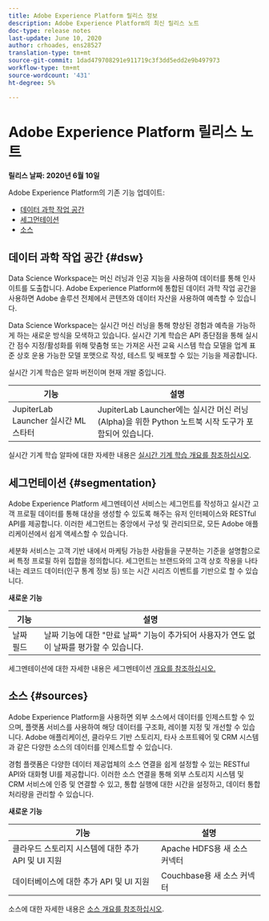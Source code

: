 ```yaml
---
title: Adobe Experience Platform 릴리스 정보
description: Adobe Experience Platform의 최신 릴리스 노트
doc-type: release notes
last-update: June 10, 2020
author: crhoades, ens28527
translation-type: tm+mt
source-git-commit: 1dad479708291e911719c3f3dd5edd2e9b497973
workflow-type: tm+mt
source-wordcount: '431'
ht-degree: 5%

---
```



# Adobe Experience Platform 릴리스 노트

**릴리스 날짜: 2020년 6월 10일**

Adobe Experience Platform의 기존 기능 업데이트:

- [데이터 과학 작업 공간](#dsw)
- [세그먼테이션](#segmentation)
- [소스](#sources)

## 데이터 과학 작업 공간 {#dsw}

Data Science Workspace는 머신 러닝과 인공 지능을 사용하여 데이터를 통해 인사이트를 도출합니다. Adobe Experience Platform에 통합된 데이터 과학 작업 공간을 사용하면 Adobe 솔루션 전체에서 콘텐츠와 데이터 자산을 사용하여 예측할 수 있습니다.

Data Science Workspace는 실시간 머신 러닝을 통해 향상된 경험과 예측을 가능하게 하는 새로운 방식을 모색하고 있습니다. 실시간 기계 학습은 API 종단점을 통해 실시간 점수 지정/활성화를 위해 맞춤형 또는 가져온 사전 교육 시스템 학습 모델을 업계 표준 상호 운용 가능한 모델 포맷으로 작성, 테스트 및 배포할 수 있는 기능을 제공합니다.

실시간 기계 학습은 알파 버전이며 현재 개발 중입니다.

| 기능 | 설명 |
|--- | ---|
| JupiterLab Launcher 실시간 ML 스타터 | JupiterLab Launcher에는 실시간 머신 러닝(Alpha)을 위한 Python 노트북 시작 도구가 포함되어 있습니다. |

실시간 기계 학습 알파에 대한 자세한 내용은 [실시간 기계 학습 개요를 참조하십시오](../../data-science-workspace/real-time-machine-learning/home.md).

## 세그먼테이션 {#segmentation}

Adobe Experience Platform 세그멘테이션 서비스는 세그먼트를 작성하고 실시간 고객 프로필 데이터를 통해 대상을 생성할 수 있도록 해주는 유저 인터페이스와 RESTful API를 제공합니다. 이러한 세그먼트는 중앙에서 구성 및 관리되므로, 모든 Adobe 애플리케이션에서 쉽게 액세스할 수 있습니다.

세분화 서비스는 고객 기반 내에서 마케팅 가능한 사람들을 구분하는 기준을 설명함으로써 특정 프로필 하위 집합을 정의합니다. 세그먼트는 브랜드와의 고객 상호 작용을 나타내는 레코드 데이터(인구 통계 정보 등) 또는 시간 시리즈 이벤트를 기반으로 할 수 있습니다.

**새로운 기능**

| 기능 | 설명 |
| ------- | ----------- |
| 날짜 필드 | 날짜 기능에 대한 &quot;만료 날짜&quot; 기능이 추가되어 사용자가 연도 없이 날짜를 평가할 수 있습니다. |

세그멘테이션에 대한 자세한 내용은 세그멘테이션 [개요를 참조하십시오.](../../segmentation/home.md)

## 소스 {#sources}

Adobe Experience Platform을 사용하면 외부 소스에서 데이터를 인제스트할 수 있으며, 플랫폼 서비스를 사용하여 해당 데이터를 구조화, 레이블 지정 및 개선할 수 있습니다. Adobe 애플리케이션, 클라우드 기반 스토리지, 타사 소프트웨어 및 CRM 시스템과 같은 다양한 소스의 데이터를 인제스트할 수 있습니다.

경험 플랫폼은 다양한 데이터 제공업체의 소스 연결을 쉽게 설정할 수 있는 RESTful API와 대화형 UI를 제공합니다. 이러한 소스 연결을 통해 외부 스토리지 시스템 및 CRM 서비스에 인증 및 연결할 수 있고, 통합 실행에 대한 시간을 설정하고, 데이터 통합 처리량을 관리할 수 있습니다.

**새로운 기능**

| 기능 | 설명 |
| ------- | ----------- |
| 클라우드 스토리지 시스템에 대한 추가 API 및 UI 지원 | Apache HDFS용 새 소스 커넥터 |
| 데이터베이스에 대한 추가 API 및 UI 지원 | Couchbase용 새 소스 커넥터 |

소스에 대한 자세한 내용은 [소스 개요를 참조하십시오](../../sources/home.md).
